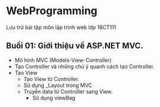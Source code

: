 # WebProgramming

Lưu trữ bài tập môn lập trình web lớp 18CT111

## Buổi 01: Giới thiệu về ASP.NET MVC.
- Mô hình MVC (Models-View-Controller)
- Tạo Controller và những chú ý quanh cách tạo Controller.
- Tạo View
  + Tạo View từ Controller.
  + Sử dụng _Layout trong MVC
  + Truyền data từ Controller sang View.
      * Sử dụng viewBag

